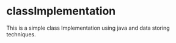 # classImplementation
This is a simple class Implementation using java and data storing techniques.
